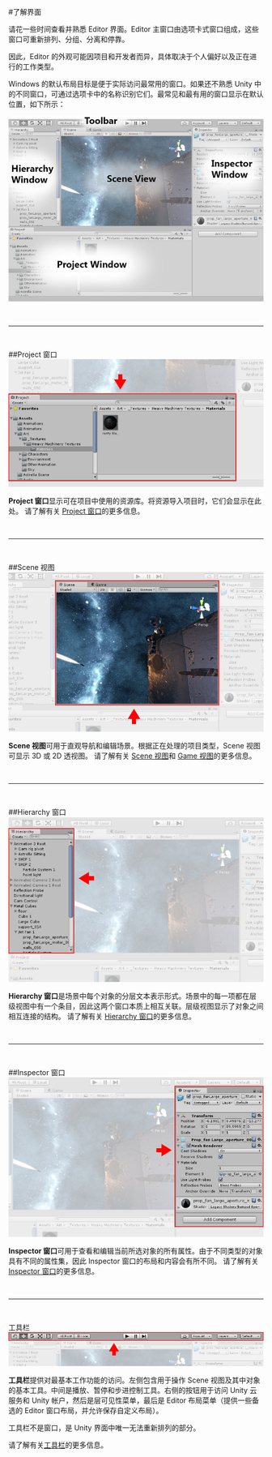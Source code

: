 #了解界面

请花一些时间查看并熟悉 Editor 界面。Editor 主窗口由选项卡式窗口组成，这些窗口可重新排列、分组、分离和停靠。

因此，Editor 的外观可能因项目和开发者而异，具体取决于个人偏好以及正在进行的工作类型。

Windows 的默认布局目标是便于实际访问最常用的窗口。如果还不熟悉 Unity 中的不同窗口，可通过选项卡中的名称识别它们。最常见和最有用的窗口显示在默认位置，如下所示：

![](../uploads/Main/Editor-Breakdown.jpg) 


  
  &nbsp;
    
-------
  
  &nbsp;
    
##Project 窗口
![](../uploads/Main/ProjectWindowCallout.jpg) 

**Project 窗口**显示可在项目中使用的资源库。将资源导入项目时，它们会显示在此处。
请了解有关 [Project 窗口](ProjectView.html)的更多信息。
  
  &nbsp;
    
-------
  
  &nbsp;
     
##Scene 视图
![](../uploads/Main/SceneViewCallout.jpg) 

**Scene 视图**可用于直观导航和编辑场景。根据正在处理的项目类型，Scene 视图可显示 3D 或 2D 透视图。
请了解有关 [Scene 视图](UsingTheSceneView.html)和 [Game 视图](GameView.html)的更多信息。
  
  &nbsp;
    
-------
  
  &nbsp;
    
##Hierarchy 窗口
![](../uploads/Main/HierarchyWindowCallout.jpg) 

**Hierarchy 窗口**是场景中每个对象的分层文本表示形式。场景中的每一项都在层级视图中有一个条目，因此这两个窗口本质上相互关联。层级视图显示了对象之间相互连接的结构。
请了解有关 [Hierarchy 窗口](Hierarchy.html)的更多信息。
  
  &nbsp;
    
-------
  
  &nbsp;
    
##Inspector 窗口
![](../uploads/Main/InspectorWindowCallout.jpg) 

**Inspector 窗口**可用于查看和编辑当前所选对象的所有属性。由于不同类型的对象具有不同的属性集，因此 Inspector 窗口的布局和内容会有所不同。
请了解有关 [Inspector 窗口](UsingTheInspector.html)的更多信息。
  
  &nbsp;
    
-------
  
  &nbsp;
   
工具栏   
![](../uploads/Main/ToolbarCallout.png)

**工具栏**提供对最基本工作功能的访问。左侧包含用于操作 Scene 视图及其中对象的基本工具。中间是播放、暂停和步进控制工具。右侧的按钮用于访问 Unity 云服务和 Unity 帐户，然后是层可见性菜单，最后是 Editor 布局菜单（提供一些备选的 Editor 窗口布局，并允许保存自定义布局）。

工具栏不是窗口，是 Unity 界面中唯一无法重新排列的部分。

请了解有关[工具栏](Toolbar.html)的更多信息。
